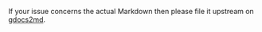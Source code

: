 If your issue concerns the actual Markdown then please file it upstream on [gdocs2md](https://github.com/mangini/gdocs2md).
